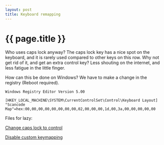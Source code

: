 ```yaml
---
layout: post
title: Keyboard remapping
---
```


{{ page.title }}
================
Who uses caps lock anyway? The caps lock key has a nice spot on the keyboard, and it is rarely used compared to other keys on this row. Why not get rid of it, and get an extra control key? Less shouting on the internet, and less fatigue in the little finger.

How can this be done on Windows? We have to make a change in the registry (Reboot required).


    Windows Registry Editor Version 5.00

    [HKEY_LOCAL_MACHINE\SYSTEM\CurrentControlSet\Control\Keyboard Layout]
    "Scancode Map"=hex:00,00,00,00,00,00,00,00,02,00,00,00,1d,00,3a,00,00,00,00,00

Files for lazy:

<a href="/files/ChangeCapsToControl.reg" target="_blank"> Change caps lock to control</a>

<a href="/files/DisableKeyboardRemap.reg" target="_blank"> Disable custom keymapping</a>


